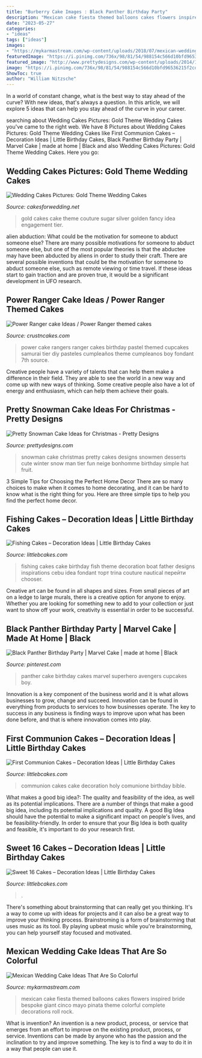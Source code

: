 ```yaml
---
title: "Burberry Cake Images : Black Panther Birthday Party"
description: "Mexican cake fiesta themed balloons cakes flowers inspired bride bespoke giant cinco mayo pinata theme colorful complete decorations roll rock"
date: "2023-05-27"
categories:
- "ideas"
tags: ["ideas"]
images:
- "https://mykarmastream.com/wp-content/uploads/2018/07/mexican-wedding-cake-7-.jpg"
featuredImage: "https://i.pinimg.com/736x/98/81/54/988154c566d10bfd96536215f2cd45c9.jpg"
featured_image: "http://www.prettydesigns.com/wp-content/uploads/2014/12/Desserts.jpg"
image: "https://i.pinimg.com/736x/98/81/54/988154c566d10bfd96536215f2cd45c9.jpg"
ShowToc: true
author: "William Nitzsche"
---
```



In a world of constant change, what is the best way to stay ahead of the curve? With new ideas, that's always a question. In this article, we will explore 5 ideas that can help you stay ahead of the curve in your career.

	

		
searching about Wedding Cakes Pictures: Gold Theme Wedding Cakes you've came to the right web. We have 8 Pictures about Wedding Cakes Pictures: Gold Theme Wedding Cakes like First Communion Cakes – Decoration Ideas | Little Birthday Cakes, Black Panther Birthday Party | Marvel Cake | made at home | Black and also Wedding Cakes Pictures: Gold Theme Wedding Cakes. Here you go:
		
    
## Wedding Cakes Pictures: Gold Theme Wedding Cakes

<img loading=lazy src="http://2.bp.blogspot.com/-5yBL-cIujbk/T8glfyF8ElI/AAAAAAAAG70/8AyPJ6nYOvk/s1600/gold-wedding-cake-idea.jpg" onerror="this.onerror=null;this.src='https://tse4.mm.bing.net/th?id=OIP.L7Sm3mMJa2zAmxcNAxdhMwAAAA&amp;pid=15.1';" alt="Wedding Cakes Pictures: Gold Theme Wedding Cakes">

_Source: cakesforwedding.net_

>gold cakes cake theme couture sugar silver golden fancy idea engagement tier. 

	

alien abduction: What could be the motivation for someone to abduct someone else?
There are many possible motivations for someone to abduct someone else, but one of the most popular theories is that the abductee may have been abducted by aliens in order to study their craft. There are several possible inventions that could be the motivation for someone to abduct someone else, such as remote viewing or time travel. If these ideas start to gain traction and are proven true, it would be a significant development in UFO research.

    
## Power Ranger Cake Ideas / Power Ranger Themed Cakes

<img loading=lazy src="http://www.crustncakes.com/blog/wp-content/uploads/2015/11/eb787aa3cf435a70b9cef12e2d1f0082.jpg" onerror="this.onerror=null;this.src='https://tse3.mm.bing.net/th?id=OIP.xqnaCxzY0ByxVBcsLo2xzgHaJ4&amp;pid=15.1';" alt="Power Ranger cake Ideas / Power Ranger themed cakes">

_Source: crustncakes.com_

>power cake rangers ranger cakes birthday pastel themed cupcakes samurai tier diy pasteles cumpleaños theme cumpleanos boy fondant 7th source. 

	

Creative people have a variety of talents that can help them make a difference in their field. They are able to see the world in a new way and come up with new ways of thinking. Some creative people also have a lot of energy and enthusiasm, which can help them achieve their goals.

    
## Pretty Snowman Cake Ideas For Christmas - Pretty Designs

<img loading=lazy src="http://www.prettydesigns.com/wp-content/uploads/2014/12/Desserts.jpg" onerror="this.onerror=null;this.src='https://tse3.mm.bing.net/th?id=OIP.rMdNlepkS8zfmm23vQJ5igHaJ3&amp;pid=15.1';" alt="Pretty Snowman Cake Ideas for Christmas - Pretty Designs">

_Source: prettydesigns.com_

>snowman cake christmas pretty cakes designs snowmen desserts cute winter snow man tier fun neige bonhomme birthday simple hat fruit. 

	

3 Simple Tips for Choosing the Perfect Home Decor
There are so many choices to make when it comes to home decorating, and it can be hard to know what is the right thing for you. Here are three simple tips to help you find the perfect home decor.

    
## Fishing Cakes – Decoration Ideas | Little Birthday Cakes

<img loading=lazy src="http://www.littlebcakes.com/wp-content/uploads/2014/01/Fishing-Cakes-Images.jpg" onerror="this.onerror=null;this.src='https://tse3.mm.bing.net/th?id=OIP.PT8mZGQT0QsOmBA6coadawHaJ4&amp;pid=15.1';" alt="Fishing Cakes – Decoration Ideas | Little Birthday Cakes">

_Source: littlebcakes.com_

>fishing cakes cake birthday fish theme decoration boat father designs inspirations cebu idea fondant торт trina couture nautical перейти chooser. 

	

Creative art can be found in all shapes and sizes. From small pieces of art on a ledge to large murals, there is a creative option for anyone to enjoy. Whether you are looking for something new to add to your collection or just want to show off your work, creativity is essential in order to be successful.

    
## Black Panther Birthday Party | Marvel Cake | Made At Home | Black

<img loading=lazy src="https://i.pinimg.com/736x/98/81/54/988154c566d10bfd96536215f2cd45c9.jpg" onerror="this.onerror=null;this.src='https://tse4.mm.bing.net/th?id=OIP.ziq6lsVB7XV4WI2OMF-UTwHaJ4&amp;pid=15.1';" alt="Black Panther Birthday Party | Marvel Cake | made at home | Black">

_Source: pinterest.com_

>panther cake birthday cakes marvel superhero avengers cupcakes boy. 

	

Innovation is a key component of the business world and it is what allows businesses to grow, change and succeed. Innovation can be found in everything from products to services to how businesses operate. The key to success in any business is finding ways to improve upon what has been done before, and that is where innovation comes into play.

    
## First Communion Cakes – Decoration Ideas | Little Birthday Cakes

<img loading=lazy src="http://www.littlebcakes.com/wp-content/uploads/2014/02/Pictures-of-First-Communion-Cakes.jpg" onerror="this.onerror=null;this.src='https://tse2.mm.bing.net/th?id=OIP.zfnm4-BTchu_Sb08NsrPoQHaMF&amp;pid=15.1';" alt="First Communion Cakes – Decoration Ideas | Little Birthday Cakes">

_Source: littlebcakes.com_

>communion cakes cake decoration holy comunione birthday bible. 

	

What makes a good big idea?: The quality and feasibility of the idea, as well as its potential implications.
There are a number of things that make a good big idea, including its potential implications and quality. A good Big Idea should have the potential to make a significant impact on people's lives, and be feasibility-friendly. In order to ensure that your Big Idea is both quality and feasible, it's important to do your research first.

    
## Sweet 16 Cakes – Decoration Ideas | Little Birthday Cakes

<img loading=lazy src="https://www.littlebcakes.com/wp-content/uploads/2014/02/Sweet-16-Cake-Designs.jpg" onerror="this.onerror=null;this.src='https://tse4.mm.bing.net/th?id=OIP.q4EwKaDHYu_Ow7TWRIpPMgHaLI&amp;pid=15.1';" alt="Sweet 16 Cakes – Decoration Ideas | Little Birthday Cakes">

_Source: littlebcakes.com_

>. 

	

There's something about brainstorming that can really get you thinking. It's a way to come up with ideas for projects and it can also be a great way to improve your thinking process. Brainstroming is a form of brainstorming that uses music as its tool. By playing upbeat music while you're brainstorming, you can help yourself stay focused and motivated.

    
## Mexican Wedding Cake Ideas That Are So Colorful

<img loading=lazy src="https://mykarmastream.com/wp-content/uploads/2018/07/mexican-wedding-cake-7-.jpg" onerror="this.onerror=null;this.src='https://tse3.mm.bing.net/th?id=OIP.wgXYtC4yfJpCVivOGvB5AAHaLH&amp;pid=15.1';" alt="Mexican Wedding Cake Ideas That Are So Colorful">

_Source: mykarmastream.com_

>mexican cake fiesta themed balloons cakes flowers inspired bride bespoke giant cinco mayo pinata theme colorful complete decorations roll rock. 

	

What is invention?
An invention is a new product, process, or service that emerges from an effort to improve on the existing product, process, or service. Inventions can be made by anyone who has the passion and the inclination to try and improve something. The key is to find a way to do it in a way that people can use it.

